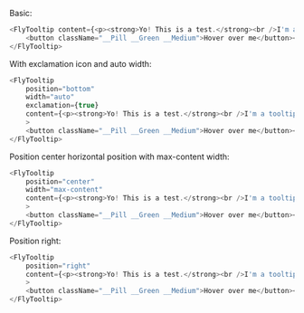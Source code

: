 Basic:

```js
<FlyTooltip content={<p><strong>Yo! This is a test.</strong><br />I'm a tooltip.</p>}>
    <button className="__Pill __Green __Medium">Hover over me</button><br />
</FlyTooltip>
```

With exclamation icon and auto width:

```js
<FlyTooltip 
	position="bottom" 
	width="auto"
	exclamation={true} 
	content={<p><strong>Yo! This is a test.</strong><br />I'm a tooltip.</p>}
	>
    <button className="__Pill __Green __Medium">Hover over me</button><br />
</FlyTooltip>
```

Position center horizontal position with max-content width:

```js
<FlyTooltip 
	position="center" 
	width="max-content"
	content={<p><strong>Yo! This is a test.</strong><br />I'm a tooltip.</p>}
	>
    <button className="__Pill __Green __Medium">Hover over me</button><br />
</FlyTooltip>
```

Position right:

```js
<FlyTooltip 
	position="right" 
	content={<p><strong>Yo! This is a test.</strong><br />I'm a tooltip.</p>}
	>
    <button className="__Pill __Green __Medium">Hover over me</button><br />
</FlyTooltip>
```
